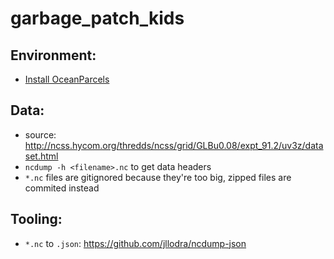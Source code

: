 # garbage_patch_kids

## Environment:
- [Install OceanParcels](http://oceanparcels.org/#installing-parcels)

## Data:
- source: http://ncss.hycom.org/thredds/ncss/grid/GLBu0.08/expt_91.2/uv3z/dataset.html
- `ncdump -h <filename>.nc` to get data headers
- `*.nc` files are gitignored because they're too big, zipped files are commited instead

## Tooling:
- `*.nc` to `.json`: https://github.com/jllodra/ncdump-json
